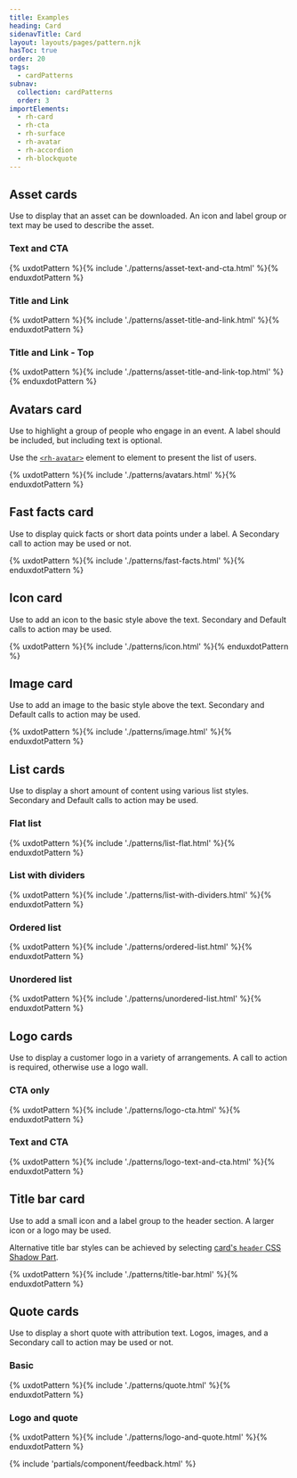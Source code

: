 ```yaml
---
title: Examples
heading: Card
sidenavTitle: Card
layout: layouts/pages/pattern.njk
hasToc: true
order: 20
tags:
  - cardPatterns
subnav:
  collection: cardPatterns
  order: 3
importElements:
  - rh-card
  - rh-cta
  - rh-surface
  - rh-avatar
  - rh-accordion
  - rh-blockquote
---
```


<script type="module">
  import '@rhds/elements/lib/elements/rh-context-picker/rh-context-picker.js';
</script>

<link rel="stylesheet" href="/assets/packages/@rhds/elements/elements/rh-table/rh-table-lightdom.css">
<link rel="stylesheet" href="/styles/samp.css">

<style>
  rh-card {
    display: block;
    max-width: 360px;
  }

  [color-palette^="light"] :is(a):link {
    color: var(--rh-color-interactive-blue-darker, #0066cc);
  }

  [color-palette^="light"] :is(a):hover {
    color: var(--rh-color-interactive-blue-darkest, #003366);
  }

  [color-palette^="dark"] :is(a):link {
    color: var(--rh-color-interactive-blue-lighter, #92c5f9);
  }

  [color-palette^="dark"] :is(a):hover {
    color: var(--rh-color-interactive-blue-lightest, #b9dafc);
  }
</style>


## Asset cards
Use to display that an asset can be downloaded. An icon and label group or 
text may be used to describe the asset.

### Text and CTA
{% uxdotPattern %}{% include './patterns/asset-text-and-cta.html' %}{% enduxdotPattern %}

### Title and Link
{% uxdotPattern %}{% include './patterns/asset-title-and-link.html' %}{% enduxdotPattern %}

### Title and Link - Top
{% uxdotPattern %}{% include './patterns/asset-title-and-link-top.html' %}{% enduxdotPattern %}

## Avatars card

Use to highlight a group of people who engage in an event. A label
should be included, but including text is optional.

Use the [`<rh-avatar>`](/elements/avatar/) element to element to present
the list of users.

{% uxdotPattern %}{% include './patterns/avatars.html' %}{% enduxdotPattern %}

## Fast facts card
Use to display quick facts or short data points under a label. A Secondary 
call to action may be used or not.

{% uxdotPattern %}{% include './patterns/fast-facts.html' %}{% enduxdotPattern %}

## Icon card

Use to add an icon to the basic style above the text. Secondary and Default 
calls to action may be used.

{% uxdotPattern %}{% include './patterns/icon.html' %}{% enduxdotPattern %}

## Image card

Use to add an image to the basic style above the text.
Secondary and Default calls to action may be used.

{% uxdotPattern %}{% include './patterns/image.html' %}{% enduxdotPattern %}

## List cards
Use to display a short amount of content using various list styles. 
Secondary and Default calls to action may be used.

### Flat list
{% uxdotPattern %}{% include './patterns/list-flat.html' %}{% enduxdotPattern %}

### List with dividers
{% uxdotPattern %}{% include './patterns/list-with-dividers.html' %}{% enduxdotPattern %}

### Ordered list

{% uxdotPattern %}{% include './patterns/ordered-list.html' %}{% enduxdotPattern %}

### Unordered list

{% uxdotPattern %}{% include './patterns/unordered-list.html' %}{% enduxdotPattern %}

## Logo cards
Use to display a customer logo in a variety of arrangements. A call to 
action is required, otherwise use a logo wall.

### CTA only
{% uxdotPattern %}{% include './patterns/logo-cta.html' %}{% enduxdotPattern %}

### Text and CTA
{% uxdotPattern %}{% include './patterns/logo-text-and-cta.html' %}{% enduxdotPattern %}

## Title bar card

Use to add a small icon and a label group to the header section. A larger icon
or a logo may be used.

Alternative title bar styles can be achieved by selecting [card's `header` CSS
Shadow Part](/elements/card/code/#parts).

{% uxdotPattern %}{% include './patterns/title-bar.html' %}{% enduxdotPattern %}

## Quote cards

Use to display a short quote with attribution text. Logos, images, and a 
Secondary call to action may be used or not.

### Basic
{% uxdotPattern %}{% include './patterns/quote.html' %}{% enduxdotPattern %}

### Logo and quote
{% uxdotPattern %}{% include './patterns/logo-and-quote.html' %}{% enduxdotPattern %}


<!-- ## Video cards

Use to trigger a video that will play in a [Modal dialog](/elements/dialog).
Different layout configurations may be used.

{% include './patterns/video.html' %} -->


{% include 'partials/component/feedback.html' %}

[element]: /elements/card
[css-props]: /elements/card/code/#css-custom-properties
